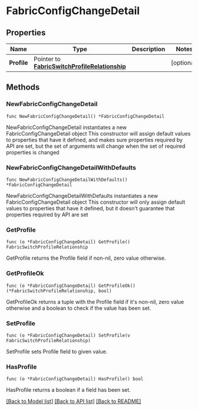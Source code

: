 # FabricConfigChangeDetail

## Properties

Name | Type | Description | Notes
------------ | ------------- | ------------- | -------------
**Profile** | Pointer to [**FabricSwitchProfileRelationship**](fabric.SwitchProfile.Relationship.md) |  | [optional] 

## Methods

### NewFabricConfigChangeDetail

`func NewFabricConfigChangeDetail() *FabricConfigChangeDetail`

NewFabricConfigChangeDetail instantiates a new FabricConfigChangeDetail object
This constructor will assign default values to properties that have it defined,
and makes sure properties required by API are set, but the set of arguments
will change when the set of required properties is changed

### NewFabricConfigChangeDetailWithDefaults

`func NewFabricConfigChangeDetailWithDefaults() *FabricConfigChangeDetail`

NewFabricConfigChangeDetailWithDefaults instantiates a new FabricConfigChangeDetail object
This constructor will only assign default values to properties that have it defined,
but it doesn't guarantee that properties required by API are set

### GetProfile

`func (o *FabricConfigChangeDetail) GetProfile() FabricSwitchProfileRelationship`

GetProfile returns the Profile field if non-nil, zero value otherwise.

### GetProfileOk

`func (o *FabricConfigChangeDetail) GetProfileOk() (*FabricSwitchProfileRelationship, bool)`

GetProfileOk returns a tuple with the Profile field if it's non-nil, zero value otherwise
and a boolean to check if the value has been set.

### SetProfile

`func (o *FabricConfigChangeDetail) SetProfile(v FabricSwitchProfileRelationship)`

SetProfile sets Profile field to given value.

### HasProfile

`func (o *FabricConfigChangeDetail) HasProfile() bool`

HasProfile returns a boolean if a field has been set.


[[Back to Model list]](../README.md#documentation-for-models) [[Back to API list]](../README.md#documentation-for-api-endpoints) [[Back to README]](../README.md)



